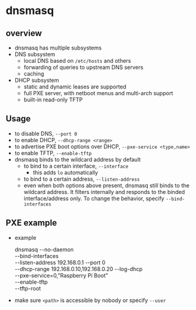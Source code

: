 dnsmasq
=======

## overview

- dnsmasq has multiple subsystems
- DNS subsystem
  - local DNS based on `/etc/hosts` and others
  - forwarding of queries to upstream DNS servers
  - caching
- DHCP subsystem
  - static and dynamic leases are supported
  - full PXE server, with netboot menus and multi-arch support
  - built-in read-only TFTP

## Usage

- to disable DNS, `--port 0`
- to enable DHCP, `--dhcp-range <range>`
- to advertise PXE boot options over DHCP, `--pxe-service <type,name>`
- to enable TFTP, `--enable-tftp`
- dnsmasq binds to the wildcard address by default
  - to bind to a certain interface, `--interface`
    - this adds `lo` automatically
  - to bind to a certain address, `--listen-address`
  - even when both options above present, dnsmasq still binds to the wildcard
    address.  It filters internally and responds to the binded
    interface/address only.  To change the behavior, specify
    `--bind-interfaces`

## PXE example

- example

    dnsmasq --no-daemon \
            --bind-interfaces \
            --listen-address 192.168.0.1
            --port 0 \
            --dhcp-range 192.168.0.10,192.168.0.20
            --log-dhcp \
            --pxe-service=0,"Raspberry Pi Boot" \
            --enable-tftp \
            --tftp-root <path>
- make sure `<path>` is accessible by nobody or specify `--user`

